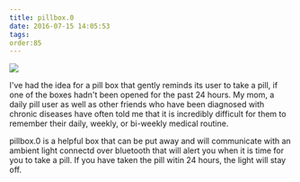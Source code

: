 ```yaml
---
title: pillbox.0
date: 2016-07-15 14:05:53
tags:
order:85
---
```

<a href="http://i.imgur.com/Mw4i7dc.gif"><img src="http://i.imgur.com/Mw4i7dc.gif" /></a>

I've had the idea for a pill box that gently reminds its user to take a pill, if one of the boxes hadn't been opened for the past 24 hours.  My mom, a daily pill user as well as other friends who have been diagnosed with chronic diseases have often told me that it is incredibly difficult for them to remember their daily, weekly, or bi-weekly medical routine.  

pillbox.0 is a helpful box that can be put away and will communicate with an ambient light connectd over bluetooth that will alert you when it is time for you to take a pill.  If you have taken the pill witin 24 hours, the light will stay off.

